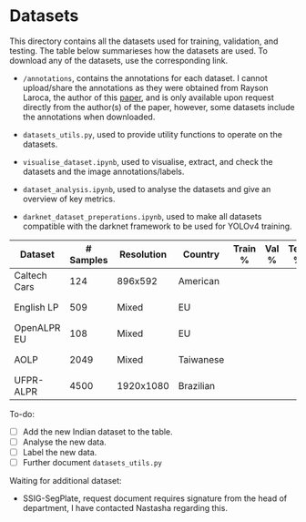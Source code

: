 # Datasets

This directory contains all the datasets used for training, validation, and testing. The table below summarieses how the datasets are used. To download any of the datasets, use the corresponding link.

- `/annotations`, contains the annotations for each dataset. I cannot upload/share the annotations as they were obtained from Rayson Laroca, the author of this [paper](https://arxiv.org/abs/1909.01754), and is only available upon request directly from the author(s) of the paper, however, some datasets include the annotations when downloaded.

- `datasets_utils.py`, used to provide utility functions to operate on the datasets.
- `visualise_dataset.ipynb`, used to visualise, extract, and check the datasets and the image annotations/labels.
- `dataset_analysis.ipynb`, used to analyse the datasets and give an overview of key metrics.
- `darknet_dataset_preperations.ipynb`, used to make all datasets compatible with the darknet framework to be used for YOLOv4 training.

| Dataset      | # Samples | Resolution | Country     | Train % | Val % | Test % | Notes | Link                                                                      |
|--------------|-----------|------------|-------------|---------|-------|--------|------| ---------------------------------------------------------------------------|
| Caltech Cars | 124      | 896x592  | American |       |     |      | car, rear view | [Link](https://www.robots.ox.ac.uk/~vgg/data/cars_markus/cars_markus.tar) |
| English LP | 509      | Mixed  | EU  |       |     |      | car/truck, rear view | [Link](http://www.zemris.fer.hr/projects/LicensePlates/english/baza_slika.zip) |
| OpenALPR EU | 108     | Mixed  | EU  |       |     |      | car, rear/front view | [Link](https://github.com/openalpr/benchmarks/tree/master/endtoend/eu) |
| AOLP | 2049     | Mixed  | Taiwanese  |       |     |      | cars/motorbikes, r/f | [Link](https://github.com/HaoRecog/AOLP) |
| UFPR-ALPR | 4500     | 1920x1080  | Brazilian  |       |     |      | car/motorbike, rear | [Link](https://web.inf.ufpr.br/vri/databases/ufpr-alpr/license-agreement/) |


To-do:
- [ ] Add the new Indian dataset to the table.
- [ ] Analyse the new data.
- [ ] Label the new data.
- [ ] Further document `datasets_utils.py`

Waiting for additional dataset:
- SSIG-SegPlate, request document requires signature from the head of department, I have contacted Nastasha regarding this.